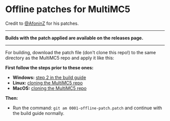 # Offline patches for MultiMC5
Credit to [@AfoninZ](https://github.com/AfoninZ "@AfoninZ") for his patches.

------------

**Builds with the patch applied are available on the releases page.**

------------

For building, download the patch file (don't clone this repo!) to the same directory as the MultiMC5 repo and apply it like this:

**First follow the steps prior to these ones:**
- **Windows:** [step 2 in the build guide](https://github.com/MultiMC/MultiMC5/blob/develop/BUILD.md#compile-from-command-line-on-windows "step 2 in the build guide") 
- **Linux:** [cloning the MultiMC5 repo](https://github.com/MultiMC/MultiMC5/blob/develop/BUILD.md#building-from-command-line "cloning the MultiMC5 repo")
- **MacOS:** [cloning the MultiMC5 repo]( https://github.com/MultiMC/MultiMC5/blob/develop/BUILD.md#os-x "cloning the MultiMC5 repo")

**Then:**
- Run the command: `git am 0001-offline-patch.patch` and continue with the build guide normally.

